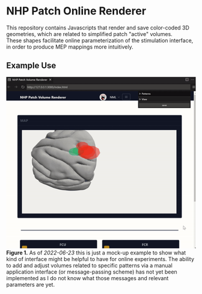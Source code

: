 # NHP Patch Online Renderer #
This repository contains Javascripts that render and save color-coded 3D geometries, which are related to simplified patch "active" volumes.   
These shapes facilitate online parameterization of the stimulation interface, in order to produce MEP mappings more intuitively.  

## Example Use ##
![Fig 1. Overview of interface main page.](docs/Patch-Volume-Render_Online_Front-End_Example.gif)  
**Figure 1.** As of _2022-06-23_ this is just a mock-up example to show what kind of interface might be helpful to have for online experiments. The ability to add and adjust volumes related to specific patterns via a manual application interface (or message-passing scheme) has not yet been implemented as I do not know what those messages and relevant parameters are yet.  